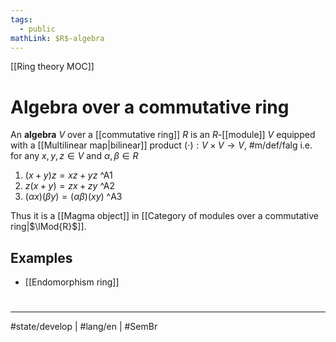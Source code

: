 ```yaml
---
tags:
  - public
mathLink: $R$-algebra
---
```

[[Ring theory MOC]]
# Algebra over a commutative ring

An **algebra** $V$ over a [[commutative ring]] $R$ is an $R$-[[module]] $V$ equipped with a [[Multilinear map|bilinear]] product $(\cdot): V \times V \to V$, #m/def/falg
i.e. for any $x,y,z \in V$ and $\alpha,\beta \in R$

1. $(x+y)z = xz + yz$ ^A1
2. $z(x+y) = zx + zy$ ^A2
3. $(\alpha x)(\beta y)=(\alpha  \beta)(xy)$ ^A3

Thus it is a [[Magma object]] in [[Category of modules over a commutative ring|$\lMod{R}$]].

## Examples

- [[Endomorphism ring]]

#
---
#state/develop  | #lang/en | #SemBr
